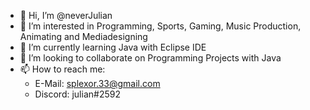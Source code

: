 - 👋 Hi, I’m @neverJulian
- 👀 I’m interested in Programming, Sports, Gaming, Music Production, Animating and Mediadesigning
- 🌱 I’m currently learning Java with Eclipse IDE
- 💞️ I’m looking to collaborate on Programming Projects with Java
- 📫 How to reach me: 
    - E-Mail: splexor.33@gmail.com
    - Discord: julian#2592

